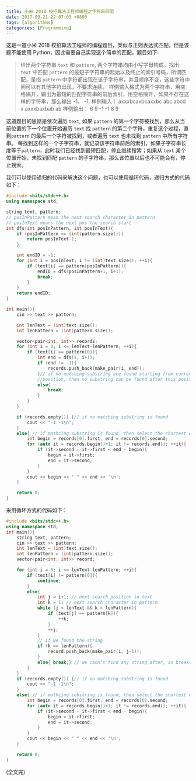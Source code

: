 ```yaml
---
title: 小米 2018 校招算法工程师编程之字符串匹配
date: 2017-09-21 22:07:03 +0800
tags: [algorithms]
categories: [Programming]
---
```


这是一道小米 2018 校招算法工程师的编程题目，类似与正则表达式匹配，但是该题不能使用 Python，因此需要自己实现这个简单的匹配，题目如下:

<!--more-->

>给出两个字符串 `text` 和 `pattern`, 两个字符串均由小写字母构成，找出 `text` 中匹配 `pattern` 的最短子字符串的起始以及终止的索引号码，所谓匹配，是指 `pattern` 中字符都出现在该子字符串，并且顺序不变，这些字符中间可以有其他字符出现，不要求连续。
>样例输入格式为两个字符串，用空格隔开，输出为最短的匹配字符串的前后索引，用空格隔开，如果不存在这样的字符串，那么输出 -1， -1.
>样例输入：
>axxxbcaxbcaxxbc abc
>abcd x
>axxxbaxbab ab
>样例输出：
>6 9
>-1 -1
>8 9

这道题目的思路是依次遍历 `text`, 如果 `pattern` 的第一个字符被找到，那么从当前位置的下一个位置开始遍历 `text` 找 `pattern` 的第二个字符，重复这个过程，直到`pattern` 的最后一个字符被找到，或者遍历 `text` 也未找到 `pattern` 中所有字符串。 每找到这样的一个子字符串，就记录该字符串前后的索引，如果子字符串长度等于`pattern`，此时我们已经找到最短匹配，停止继续搜索；如果从 `text` 某个位置开始，未找到匹配 `pattern` 的子字符串，那么该位置以后也不可能会有，停止搜索。

我们可以使用递归的代码来解决这个问题，也可以使用循环代码，递归方式的代码如下：

```cpp
#include <bits/stdc++.h>
using namespace std;

string text, pattern;
// posInPattern mean the next search character in pattern
// posInText means the next pos the search start
int dfs(int posInPattern, int posInText){
    if (posInPattern == (int)pattern.size()){
        return posInText-1;
    }

    int endID = -1;
    for (int i = posInText; i != (int)text.size(); ++i){
        if (text[i] == pattern[posInPattern]){
            endID = dfs(posInPattern+1, i+1);
            break;
        }
    }
    return endID;
}

int main(){
    cin >> text >> pattern;

    int lenText = (int)text.size();
    int lenPattern = (int)pattern.size();

    vector<pair<int, int>> records;
    for (int i = 0; i <= lenText-lenPattern; ++i){
        if (text[i] == pattern[0]){
            int end = dfs(1, i+1);
            if (end != -1){
                records.push_back(make_pair(i, end));
            }// if no matching substring are found starting from current
            //position, then no substring can be found after this position.
            else{
                break;
            }
        }
    }

    if (records.empty()) {// if no matching substring is found
        cout << "-1 -1\n";
    }
    else{ // if mathcing substring is found, then select the shortest one.
        int begin = records[0].first, end = records[0].second;
        for (auto it = records.begin()+1; it != records.end(); ++it){
            if (it->second - it->first < end - begin){
                begin = it->first;
                end = it->second;
            }
        }
        cout << begin << " " << end << '\n';
    }

    return 0;
}
```

采用循环方式的代码如下：

```cpp
#include <bits/stdc++.h>
using namespace std;
int main(){
    string text, pattern;
    cin >> text >> pattern;
    int lenText = (int)text.size();
    int lenPattern = (int)pattern.size();
    vector<pair<int, int>> record;

    for (int i = 0; i <= lenText-lenPattern; ++i){
        if (text[i] != pattern[0]){
            continue;
        }
        else{
            int j = i+1; // next search position in text
            int k = 1; // next search character in pattern
            while (j < lenText && k < lenPattern){
                if (text[j] == pattern[k]){
                    ++k;
                }
                ++j;
            }
            // if we found the string
            if (k == lenPattern){
                record.push_back(make_pair(i, j-1));
            }
            else{ break;} // we cann't find any string after, so break
        }
    }
    if (records.empty()) {// if no matching substring is found
        cout << "-1 -1\n";
    }
    else{ // if mathcing substring is found, then select the shortest one.
        int begin = records[0].first, end = records[0].second;
        for (auto it = records.begin()+1; it != records.end(); ++it){
            if (it->second - it->first < end - begin){
                begin = it->first;
                end = it->second;
            }
        }
        cout << begin << " " << end << '\n';
    }

    return 0;
}

```

(全文完)
